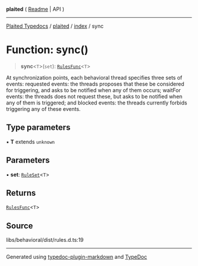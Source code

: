 **plaited** ( [Readme](../../README.md) \| API )

***

[Plaited Typedocs](../../../modules.md) / [plaited](../../modules.md) / [index](../README.md) / sync

# Function: sync()

> **sync**\<`T`\>(`set`): [`RulesFunc`](../type-aliases/RulesFunc.md)\<`T`\>

At synchronization points, each behavioral thread specifies three sets of events:
requested events: the threads proposes that these be considered for triggering,
and asks to be notified when any of them occurs; waitFor events: the threads does not request these, but
asks to be notified when any of them is triggered; and blocked events: the
threads currently forbids triggering
any of these events.

## Type parameters

▪ **T** extends `unknown`

## Parameters

▪ **set**: [`RuleSet`](../type-aliases/RuleSet.md)\<`T`\>

## Returns

[`RulesFunc`](../type-aliases/RulesFunc.md)\<`T`\>

## Source

libs/behavioral/dist/rules.d.ts:19

***

Generated using [typedoc-plugin-markdown](https://www.npmjs.com/package/typedoc-plugin-markdown) and [TypeDoc](https://typedoc.org/)
